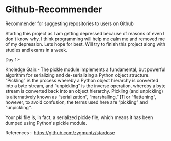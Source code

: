 # Github-Recommender
Recommender for suggesting repositories to users on Github

Starting this project as I am getting depressed because of reasons of even I don't know why. I think programming will help me calm me and removed me of my depression. Lets hope for best. Will try to finish this project along with studies and exams in a week. 

Day 1:- 





Knoledge Gain:-
The pickle module implements a fundamental, but powerful algorithm for serializing and de-serializing a Python object structure. “Pickling” is the process whereby a Python object hierarchy is converted into a byte stream, and “unpickling” is the inverse operation, whereby a byte stream is converted back into an object hierarchy. Pickling (and unpickling) is alternatively known as “serialization”, “marshalling,” [1] or “flattening”, however, to avoid confusion, the terms used here are “pickling” and “unpickling”.

Your pkl file is, in fact, a serialized pickle file, which means it has been dumped using Python's  pickle module.




References:-
https://github.com/zygmuntz/stardose
